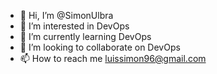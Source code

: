 - 👋 Hi, I’m @SimonUlbra
- 👀 I’m interested in DevOps
- 🌱 I’m currently learning DevOps
- 💞️ I’m looking to collaborate on DevOps
- 📫 How to reach me luissimon96@gmail.com

<!---
SimonUlbra/SimonUlbra is a ✨ special ✨ repository because its `README.md` (this file) appears on your GitHub profile.
You can click the Preview link to take a look at your changes.
--->
